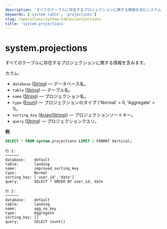 ```yaml
---
description: 'すべてのテーブルに存在するプロジェクションに関する情報を含むシステムテーブル。'
keywords: ['system table', 'projections']
slug: /operations/system-tables/projections
title: 'system.projections'
---
```



# system.projections

すべてのテーブルに存在するプロジェクションに関する情報を含みます。

カラム:

- `database` ([String](../../sql-reference/data-types/string.md)) — データベース名。
- `table` ([String](../../sql-reference/data-types/string.md)) — テーブル名。
- `name` ([String](../../sql-reference/data-types/string.md)) — プロジェクション名。
- `type` ([Enum](../../sql-reference/data-types/enum.md)) — プロジェクションのタイプ ('Normal' = 0, 'Aggregate' = 1)。
- `sorting_key` ([Array(String)](../../sql-reference/data-types/array.md)) — プロジェクションソートキー。
- `query` ([String](../../sql-reference/data-types/string.md)) — プロジェクションクエリ。

**例**

```sql
SELECT * FROM system.projections LIMIT 2 FORMAT Vertical;
```

```text
行 1:
──────
database:    default
table:       landing
name:        improved_sorting_key
type:        Normal
sorting_key: ['user_id','date']
query:       SELECT * ORDER BY user_id, date

行 2:
──────
database:    default
table:       landing
name:        agg_no_key
type:        Aggregate
sorting_key: []
query:       SELECT count()
```
